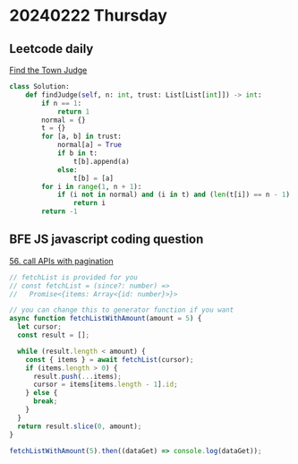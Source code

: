 # 20240222 Thursday

## Leetcode daily

[Find the Town Judge](https://leetcode.com/problems/find-the-town-judge/?envType=daily-question&envId=2024-02-22)

```py
class Solution:
    def findJudge(self, n: int, trust: List[List[int]]) -> int:
        if n == 1:
            return 1
        normal = {}
        t = {}
        for [a, b] in trust:
            normal[a] = True
            if b in t:
                t[b].append(a)
            else:
                t[b] = [a]
        for i in range(1, n + 1):
            if (i not in normal) and (i in t) and (len(t[i]) == n - 1):
                return i
        return -1

```

## BFE JS javascript coding question

[56. call APIs with pagination](https://bigfrontend.dev/problem/call-APIs-with-pagination)

```js
// fetchList is provided for you
// const fetchList = (since?: number) =>
//   Promise<{items: Array<{id: number}>}>

// you can change this to generator function if you want
async function fetchListWithAmount(amount = 5) {
  let cursor;
  const result = [];

  while (result.length < amount) {
    const { items } = await fetchList(cursor);
    if (items.length > 0) {
      result.push(...items);
      cursor = items[items.length - 1].id;
    } else {
      break;
    }
  }
  return result.slice(0, amount);
}

fetchListWithAmount(5).then((dataGet) => console.log(dataGet));
```
